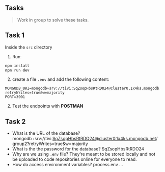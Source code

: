 ## Tasks

> Work in group to solve these tasks.

## Task 1

Inside the `src` directory

1. Run:

```sh
npm install
npm run dev
```

2. create a file `.env` and add the following content:

```text
MONGODB_URI=mongodb+srv://tivi:SqZsopHbsRtRDO24@cluster0.1x4ks.mongodb.net/tht2?retryWrites=true&w=majority
PORT=3001
```

2. Test the endpoints with **POSTMAN**

## Task 2

- What is the URL of the database?
mongodb+srv://tivi:SqZsopHbsRtRDO24@cluster0.1x4ks.mongodb.net/group2?retryWrites=true&w=majority
- What is the the password for the database?
SqZsopHbsRtRDO24
- Why are we using `.env` file?
They're meant to be stored locally and not be uploaded to code repositories online for everyone to read.
- How do access environment variables?
process.env ...
